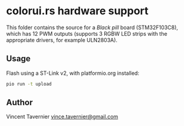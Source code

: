 # colorui.rs hardware support

This folder contains the source for a *Black pill* board (STM32F103C8), which has 12 PWM outputs (supports 3 RGBW LED strips with the appropriate drivers, for example ULN2803A).

## Usage

Flash using a ST-Link v2, with platformio.org installed:

```bash
pio run -t upload
```

## Author

Vincent Tavernier <vince.tavernier@gmail.com>
